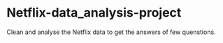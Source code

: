 # Netflix-data_analysis-project
Clean and analyse the Netflix data to get the answers of few quenstions.
